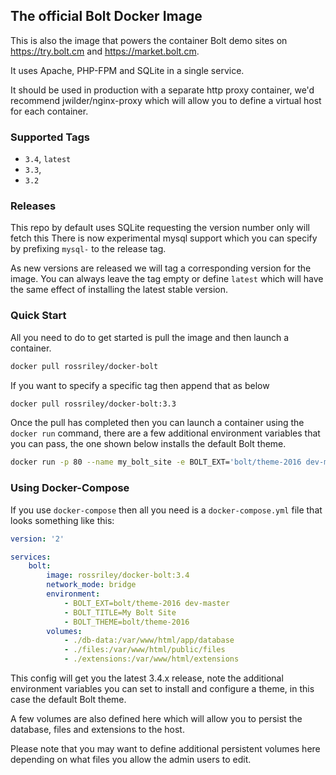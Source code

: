 ## The official Bolt Docker Image

This is also the image that powers the container Bolt demo sites on https://try.bolt.cm 
and https://market.bolt.cm.

It uses Apache, PHP-FPM and SQLite in a single service.

It should be used in production with a separate http proxy container, we'd recommend
jwilder/nginx-proxy which will allow you to define a virtual host for each container.

### Supported Tags

* `3.4`, `latest`
* `3.3`,
* `3.2`


### Releases

This repo by default uses SQLite requesting the version number only will fetch this
There is now experimental mysql support which you can specify by prefixing `mysql-` to
the release tag.

As new versions are released we will tag a corresponding version for the image. You can
always leave the tag empty or define `latest` which will have the same effect of installing
the latest stable version.


### Quick Start

All you need to do to get started is pull the image and then launch a container.

```bash
docker pull rossriley/docker-bolt
```

If you want to specify a specific tag then append that as below

```bash
docker pull rossriley/docker-bolt:3.3
```

Once the pull has completed then you can launch a container using the `docker run` command,
there are a few additional environment variables that you can pass, the one shown below installs
the default Bolt theme.

```bash
docker run -p 80 --name my_bolt_site -e BOLT_EXT='bolt/theme-2016 dev-master' -e BOLT_TITLE='My Bolt Site' -e BOLT_THEME='bolt/theme-2016' -d -t rossriley/docker-bolt
```

### Using Docker-Compose

If you use `docker-compose` then all you need is a `docker-compose.yml` file that looks something 
like this:

```yaml
version: '2'

services:
    bolt:
        image: rossriley/docker-bolt:3.4
        network_mode: bridge
        environment:
            - BOLT_EXT=bolt/theme-2016 dev-master
            - BOLT_TITLE=My Bolt Site
            - BOLT_THEME=bolt/theme-2016
        volumes:
            - ./db-data:/var/www/html/app/database
            - ./files:/var/www/html/public/files
            - ./extensions:/var/www/html/extensions
```

This config will get you the latest 3.4.x release, note the additional environment variables
you can set to install and configure a theme, in this case the default Bolt theme.

A few volumes are also defined here which will allow you to persist the database, files
and extensions to the host.

Please note that you may want to define additional persistent volumes here depending on what
files you allow the admin users to edit.